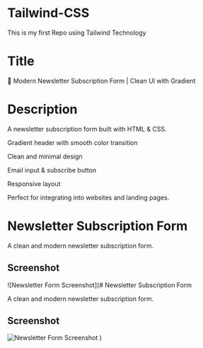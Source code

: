 # Tailwind-CSS

This is my first Repo using Tailwind Technology

# Title
📩 Modern Newsletter Subscription Form | Clean UI with Gradient

# Description
A newsletter subscription form built with HTML & CSS.

Gradient header with smooth color transition

Clean and minimal design

Email input & subscribe button

Responsive layout

Perfect for integrating into websites and landing pages.

# Newsletter Subscription Form

A clean and modern newsletter subscription form.

## Screenshot
![Newsletter Form Screenshot](# Newsletter Subscription Form

A clean and modern newsletter subscription form.

## Screenshot
![Newsletter Form Screenshot](images/newsletter-form.png)
)


